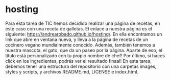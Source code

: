 # hosting
Para esta tarea de TIC hemos decidido realizar una página de recetas, en este caso con una receta de galletas. El enlace a nuestra página es el siguiente: https://andrearobado.github.io/hosting/. En ella encontramos un link que abre en ventana nueva, y lleva a la página de recetas de un cocinero vegano mundialmente conocido. Además, también tenemos a nuestra mascota, el gato, que da un paseo por la página. Aparte de eso, el título está personalizado con tu propio nombre de chef! Por último, si haces click en los ingredientes, podrás ver el resultado finaal! En esta tarea, debemos tener una estructura del repositorio con una carpetas images, styles y scripts, y archivos README.md, LICENSE e index.html.

